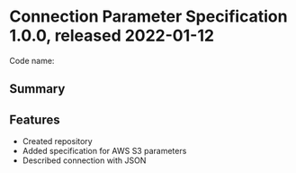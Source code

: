 # Connection Parameter Specification 1.0.0, released 2022-01-12

Code name:

## Summary

## Features

* Created repository
* Added specification for AWS S3 parameters
* Described connection with JSON